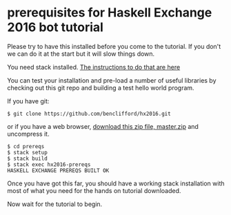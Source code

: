prerequisites for Haskell Exchange 2016 bot tutorial
====================================================

Please try to have this installed before you come to the
tutorial. If you don't we can do it at the start but it
will slow things down.

You need stack installed. [The instructions to do that
are here](https://docs.haskellstack.org/en/stable/README/)

You can test your installation and pre-load a number of
useful libraries by checking out this git repo and building
a test hello world program.

If you have git:

```
$ git clone https://github.com/benclifford/hx2016.git
```

or if you have a web browser, [download this zip file,
master.zip](https://github.com/benclifford/hx2016/archive/master.zip)
and uncompress it.

```
$ cd prereqs
$ stack setup
$ stack build
$ stack exec hx2016-prereqs
HASKELL EXCHANGE PREREQS BUILT OK
```

Once you have got this far, you should have a working
stack installation with most of what you need for the
hands on tutorial downloaded.

Now wait for the tutorial to begin.

